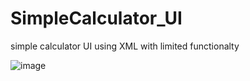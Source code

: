 # SimpleCalculator_UI
simple calculator UI using XML with limited functionalty


![image](https://github.com/KareemElnagar/SimpleCalculator_UI/assets/57904095/9c8c0b21-805b-47fa-8226-784842cde9d7)
